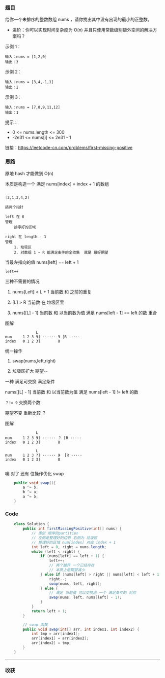 ### 题目

给你一个未排序的整数数组 nums ，请你找出其中没有出现的最小的正整数。

- 进阶：你可以实现时间复杂度为 O(n) 并且只使用常数级别额外空间的解决方案吗？

示例 1：
```
输入：nums = [1,2,0]
输出：3
```
示例 2：
```
输入：nums = [3,4,-1,1]
输出：2
```
示例 3：
```
输入：nums = [7,8,9,11,12]
输出：1
```

提示：

- 0 <= nums.length <= 300
- -2e31 <= nums[i] <= 2e31 - 1

链接：https://leetcode-cn.com/problems/first-missing-positive

### 思路

原地 hash 才能做到 O(n)

本质是构造一个 满足 nums[index] = index + 1 的数组


```

[3,1,3,4,2]

搞两个指针

left 在 0   
管理 
    排序好的区域 

right 在 length - 1 
管理 
    1. 垃圾区 
    2. 对数组 1 ~ R 能满足条件的全收集  就是 最好期望 
```
当最左指向的值 nums[left] == left + 1 

    left++

三种不需要的情况 

1.  nums[Left] < L + 1 当前数 和 之前的重复 


2.  [L] > R          当前数 在 垃圾区里


3. nums[[L] - 1]    当前数 和 以当前数为值 满足 nums[left - 1] == left  的数 重合

图解
```
              L              
num     1 2 3 9] ······ 9 [R ·····
index   0 1 2 3]        8   
```
统一操作

1. swap(nums,left,right)

2. 垃圾区扩大 期望--

一种 满足可交换 满足条件

nums[[L] - 1]    当前数 和 以当前数为值 满足 nums[left - 1] != left  的数 

`？!= 9`  交换两个数 

期望不变 重新比较 ？


图解
```
              L              
num     1 2 3 9] ······ ？ [R ·····
index   0 1 2 3]        8   

              L              
num     1 2 3 ?] ······ 9  [R ·····
index   0 1 2 3]        8   


```


噢 对了 还有 位操作优化 swap
```java
    public void swap(){
        a ^= b;
        b ^= a;
        a ^= b;
    }

```

### Code
```java
    class Solution {
        public int firstMissingPositive(int[] nums) {
            // 类似 顺序的partition
            // 左侧是整理好的边界 右侧为 垃圾区
            // 整理好的区域 num[index] 对应 index + 1
            int left = 0, right = nums.length;
            while (left < right) {
                if (nums[left] == left + 1) {
                    left++;
                    // 两个越界 一个已经存在
                    // 本质上是期望减小
                } else if (nums[left] > right || nums[left] < left + 1 || nums[nums[left] - 1] == nums[left]) {
                    right--;
                    swap(nums, left, right);
                } else {
                    // 满足 当前值 可以交换出 一个 满足条件的 对应
                    swap(nums, left, nums[left] - 1);
                }
            }
            return left + 1;
        }

        // swap 函数
        public void swap(int[] arr, int index1, int index2) {
            int tmp = arr[index1];
            arr[index1] = arr[index2];
            arr[index2] = tmp;
        }
    }
```
*** 
### 收获


```
